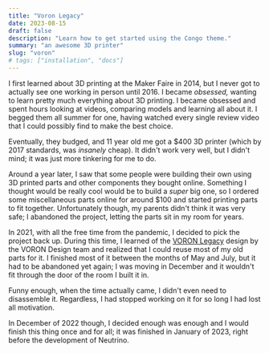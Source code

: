 ```yaml
---
title: "Voron Legacy"
date: 2023-08-15
draft: false
description: "Learn how to get started using the Congo theme."
summary: "an awesome 3D printer"
slug: "voron"
# tags: ["installation", "docs"]
---
```


<!-- ### [Gallery](imgur) -->

I first learned about 3D printing at the Maker Faire in 2014, but I never got to actually see one working in person until 2016. I became *obsessed,* wanting to learn pretty much everything about 3D printing. I became obsessed and spent hours looking at videos, comparing models and learning all about it. I begged them all summer for one, having watched every single review video that I could possibly find to make the best choice.

Eventually, they budged, and 11 year old me got a $400 3D printer (which by 2017 standards, was *insanely* cheap). It didn't work very well, but I didn't mind; it was just more tinkering for me to do.

Around a year later, I saw that some people were building their own using 3D printed parts and other components they bought online. Something I thought would be really cool would be to build a *super* big one, so I ordered some miscellaneous parts online for around $100 and started printing parts to fit together. Unfortunately though, my parents didn't think it was very safe; I abandoned the project, letting the parts sit in my room for years.

In 2021, with all the free time from the pandemic, I decided to pick the project back up. During this time, I learned of the [VORON Legacy](https://vorondesign.com/voron_legacy) design by the VORON Design team and realized that I could reuse most of my old parts for it. I finished most of it between the months of May and July, but it had to be abandoned yet again; I was moving in December and it wouldn't fit through the door of the room I built it in.

Funny enough, when the time actually came, I didn't even need to disassemble it. Regardless, I had stopped working on it for so long I had lost all motivation.

In December of 2022 though, I decided enough was enough and I would finish this thing once and for all; it was finished in January of 2023, right before the development of Neutrino.